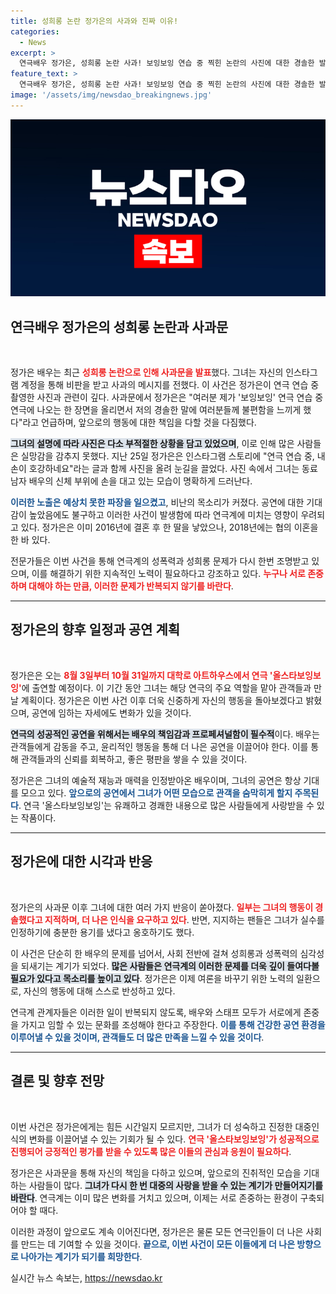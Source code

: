 ```yaml
---
title: 성희롱 논란 정가은의 사과와 진짜 이유!
categories:
  - News
excerpt: >
  연극배우 정가은, 성희롱 논란 사과! 보잉보잉 연습 중 찍힌 논란의 사진에 대한 경솔한 발언을 인정하며 깊은 반성을 표명했다. 그녀의 진심 어린 사과와 향후 행동 변화에 대한 다짐이 주목받고 있다.
feature_text: >
  연극배우 정가은, 성희롱 논란 사과! 보잉보잉 연습 중 찍힌 논란의 사진에 대한 경솔한 발언을 인정하며 깊은 반성을 표명했다. 그녀의 진심 어린 사과와 향후 행동 변화에 대한 다짐이 주목받고 있다.
image: '/assets/img/newsdao_breakingnews.jpg'
---
```


<p><img src="/assets/img/newsdao_breakingnews.jpg" alt="flaretime 속보" /></p>

<h2 data-ke-size="size26">연극배우 정가은의 성희롱 논란과 사과문</h2>

<p data-ke-size="size16">&nbsp;</p>

<p>정가은 배우는 최근 <b><span style="color: #ee2323;">성희롱 논란으로 인해 사과문을 발표</span></b>했다. 그녀는 자신의 인스타그램 계정을 통해 비판을 받고 사과의 메시지를 전했다. 이 사건은 정가은이 연극 연습 중 촬영한 사진과 관련이 깊다. 사과문에서 정가은은 "여러분 제가 '보잉보잉' 연극 연습 중 연극에 나오는 한 장면을 올리면서 저의 경솔한 말에 여러분들께 불편함을 느끼게 했다"라고 언급하며, 앞으로의 행동에 대한 책임을 다할 것을 다짐했다. </p>

<p><b><span style="background-color: #21538527;">그녀의 설명에 따라 사진은 다소 부적절한 상황을 담고 있었으며</span></b>, 이로 인해 많은 사람들은 실망감을 감추지 못했다. 지난 25일 정가은은 인스타그램 스토리에 "연극 연습 중, 내 손이 호강하네요"라는 글과 함께 사진을 올려 눈길을 끌었다. 사진 속에서 그녀는 동료 남자 배우의 신체 부위에 손을 대고 있는 모습이 명확하게 드러난다. </p>

<p><b><span style="color: #1a5490;">이러한 노출은 예상치 못한 파장을 일으켰고</span></b>, 비난의 목소리가 커졌다. 공연에 대한 기대감이 높았음에도 불구하고 이러한 사건이 발생함에 따라 연극계에 미치는 영향이 우려되고 있다. 정가은은 이미 2016년에 결혼 후 한 딸을 낳았으나, 2018년에는 협의 이혼을 한 바 있다.</p>

<p>전문가들은 이번 사건을 통해 연극계의 성폭력과 성희롱 문제가 다시 한번 조명받고 있으며, 이를 해결하기 위한 지속적인 노력이 필요하다고 강조하고 있다. <b><span style="color: #ee2323;">누구나 서로 존중하며 대해야 하는 만큼, 이러한 문제가 반복되지 않기를 바란다</span></b>. </p>

<hr>

<h2 data-ke-size="size26">정가은의 향후 일정과 공연 계획</h2>

<p data-ke-size="size16">&nbsp;</p>

<p>정가은은 오는 <b><span style="color: #ee2323;">8월 3일부터 10월 31일까지 대학로 아트하우스에서 연극 '올스타보잉보잉'</span></b>에 출연할 예정이다. 이 기간 동안 그녀는 해당 연극의 주요 역할을 맡아 관객들과 만날 계획이다. 정가은은 이번 사건 이후 더욱 신중하게 자신의 행동을 돌아보겠다고 밝혔으며, 공연에 임하는 자세에도 변화가 있을 것이다.</p>

<p><b><span style="background-color: #21538527;">연극의 성공적인 공연을 위해서는 배우의 책임감과 프로페셔널함이 필수적</span></b>이다. 배우는 관객들에게 감동을 주고, 윤리적인 행동을 통해 더 나은 공연을 이끌어야 한다. 이를 통해 관객들과의 신뢰를 회복하고, 좋은 평판을 쌓을 수 있을 것이다.</p>

<p>정가은은 그녀의 예술적 재능과 매력을 인정받아온 배우이며, 그녀의 공연은 항상 기대를 모으고 있다. <b><span style="color: #1a5490;">앞으로의 공연에서 그녀가 어떤 모습으로 관객을 숨막히게 할지 주목된다</span></b>. 연극 '올스타보잉보잉'는 유쾌하고 경쾌한 내용으로 많은 사람들에게 사랑받을 수 있는 작품이다. </p>

<hr>

<h2 data-ke-size="size26">정가은에 대한 시각과 반응</h2>

<p data-ke-size="size16">&nbsp;</p>

<p>정가은의 사과문 이후 그녀에 대한 여러 가지 반응이 쏟아졌다. <b><span style="color: #ee2323;">일부는 그녀의 행동이 경솔했다고 지적하며, 더 나은 인식을 요구하고 있다</span></b>. 반면, 지지하는 팬들은 그녀가 실수를 인정하기에 충분한 용기를 냈다고 옹호하기도 했다. </p>

<p>이 사건은 단순히 한 배우의 문제를 넘어서, 사회 전반에 걸쳐 성희롱과 성폭력의 심각성을 되새기는 계기가 되었다. <b><span style="background-color: #21538527;">많은 사람들은 연극계의 이러한 문제를 더욱 깊이 들여다볼 필요가 있다고 목소리를 높이고 있다</span></b>. 정가은은 이제 여론을 바꾸기 위한 노력의 일환으로, 자신의 행동에 대해 스스로 반성하고 있다.</p>

<p>연극계 관계자들은 이러한 일이 반복되지 않도록, 배우와 스태프 모두가 서로에게 존중을 가지고 임할 수 있는 문화를 조성해야 한다고 주장한다. <b><span style="color: #1a5490;">이를 통해 건강한 공연 환경을 이루어낼 수 있을 것이며, 관객들도 더 많은 만족을 느낄 수 있을 것이다</span></b>.</p>

<hr>

<h2 data-ke-size="size26">결론 및 향후 전망</h2>

<p data-ke-size="size16">&nbsp;</p>

<p>이번 사건은 정가은에게는 힘든 시간일지 모르지만, 그녀가 더 성숙하고 진정한 대중인식의 변화를 이끌어낼 수 있는 기회가 될 수 있다. <b><span style="color: #ee2323;">연극 '올스타보잉보잉'가 성공적으로 진행되어 긍정적인 평가를 받을 수 있도록 많은 이들의 관심과 응원이 필요하다</span></b>. </p>

<p>정가은은 사과문을 통해 자신의 책임을 다하고 있으며, 앞으로의 진취적인 모습을 기대하는 사람들이 많다. <b><span style="background-color: #21538527;">그녀가 다시 한 번 대중의 사랑을 받을 수 있는 계기가 만들어지기를 바란다</span></b>. 연극계는 이미 많은 변화를 거치고 있으며, 이제는 서로 존중하는 환경이 구축되어야 할 때다. </p>

<p>이러한 과정이 앞으로도 계속 이어진다면, 정가은은 물론 모든 연극인들이 더 나은 사회를 만드는 데 기여할 수 있을 것이다. <b><span style="color: #1a5490;">끝으로, 이번 사건이 모든 이들에게 더 나은 방향으로 나아가는 계기가 되기를 희망한다</span></b>. </p>

<p data-ke-size="size16"></p>
실시간 뉴스 속보는, <a href="https://newsdao.kr" rel="dofollow">https://newsdao.kr</a>


